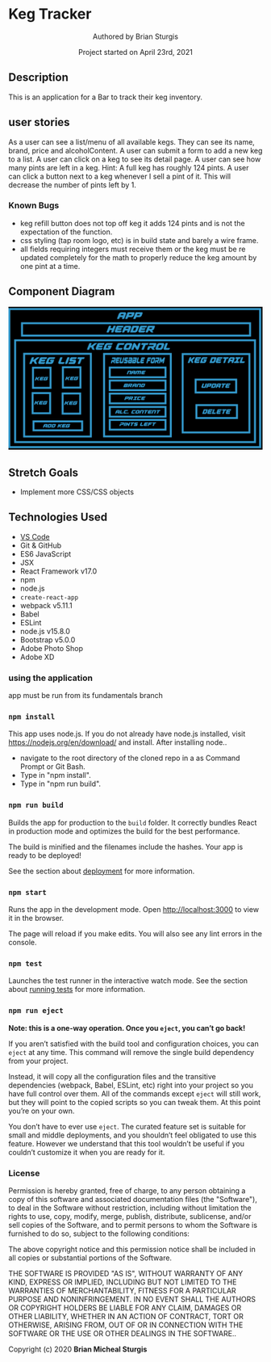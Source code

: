 # Keg Tracker
<p align="center"> Authored by Brian Sturgis</p>
<p align="center">Project started on April 23rd, 2021</p>

## Description
This is an application for a Bar to track their keg inventory.

## user stories
As a user can see a list/menu of all available kegs. They can see its name, brand, price and alcoholContent.
A user can submit a form to add a new keg to a list.
A user can click on a keg to see its detail page.
A user can see how many pints are left in a keg. Hint: A full keg has roughly 124 pints.
A user can click a button next to a keg whenever I sell a pint of it. This will decrease the number of pints left by 1. 

### Known Bugs
- keg refill button does not top off keg it adds 124 pints and is not the expectation of the function.
- css styling (tap room logo, etc) is in build state and barely a wire frame.
- all fields requiring integers must receive them or the keg must be re updated completely for the math to properly reduce the keg amount by one pint at a time.

## Component Diagram
<img src="src/img/diagram.png" width="auto" height="auto" >

## Stretch Goals
- Implement more CSS/CSS objects

## Technologies Used
- [VS Code](https://code.visualstudio.com/download)
- Git & GitHub
- ES6 JavaScript
- JSX
- React Framework v17.0
- npm
- node.js
- `create-react-app`
- webpack v5.11.1
- Babel
- ESLint
- node.js v15.8.0
- Bootstrap v5.0.0
- Adobe Photo Shop
- Adobe XD
  
### using the application
app must be run from its fundamentals branch

### `npm install`
This app uses node.js. If you do not already have node.js installed, visit https://nodejs.org/en/download/ and install.
After installing node..
- navigate to the root directory of the cloned repo in a as Command Prompt or Git Bash.
- Type in "npm install".
- Type in "npm run build".

### `npm run build`
Builds the app for production to the `build` folder.
It correctly bundles React in production mode and optimizes the build for the best performance.

The build is minified and the filenames include the hashes.
Your app is ready to be deployed!

See the section about [deployment](https://facebook.github.io/create-react-app/docs/deployment) for more information.

### `npm start`
Runs the app in the development mode.
Open [http://localhost:3000](http://localhost:3000) to view it in the browser.

The page will reload if you make edits.
You will also see any lint errors in the console.

### `npm test`
Launches the test runner in the interactive watch mode.
See the section about [running tests](https://facebook.github.io/create-react-app/docs/running-tests) for more information.


### `npm run eject`
**Note: this is a one-way operation. Once you `eject`, you can’t go back!**

If you aren’t satisfied with the build tool and configuration choices, you can `eject` at any time. This command will remove the single build dependency from your project.

Instead, it will copy all the configuration files and the transitive dependencies (webpack, Babel, ESLint, etc) right into your project so you have full control over them. All of the commands except `eject` will still work, but they will point to the copied scripts so you can tweak them. At this point you’re on your own.

You don’t have to ever use `eject`. The curated feature set is suitable for small and middle deployments, and you shouldn’t feel obligated to use this feature. However we understand that this tool wouldn’t be useful if you couldn’t customize it when you are ready for it.


### License
Permission is hereby granted, free of charge, to any person obtaining a copy of this software and associated documentation files (the "Software"), to deal in the Software without restriction, including without limitation the rights to use, copy, modify, merge, publish, distribute, sublicense, and/or sell copies of the Software, and to permit persons to whom the Software is furnished to do so, subject to the following conditions:

The above copyright notice and this permission notice shall be included in all copies or substantial portions of the Software.

THE SOFTWARE IS PROVIDED "AS IS", WITHOUT WARRANTY OF ANY KIND, EXPRESS OR IMPLIED, INCLUDING BUT NOT LIMITED TO THE WARRANTIES OF MERCHANTABILITY, FITNESS FOR A PARTICULAR PURPOSE AND NONINFRINGEMENT. IN NO EVENT SHALL THE AUTHORS OR COPYRIGHT HOLDERS BE LIABLE FOR ANY CLAIM, DAMAGES OR OTHER LIABILITY, WHETHER IN AN ACTION OF CONTRACT, TORT OR OTHERWISE, ARISING FROM, OUT OF OR IN CONNECTION WITH THE SOFTWARE OR THE USE OR OTHER DEALINGS IN THE SOFTWARE..

Copyright (c) 2020 **Brian Micheal Sturgis**